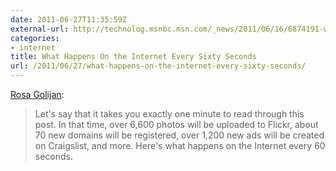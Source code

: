 ```yaml
---
date: 2011-06-27T11:35:59Z
external-url: http://technolog.msnbc.msn.com/_news/2011/06/16/6874191-what-happens-on-the-internet-every-60-seconds
categories:
- internet
title: What Happens On the Internet Every Sixty Seconds
url: /2011/06/27/what-happens-on-the-internet-every-sixty-seconds/
---
```


[Rosa Golijan](http://technolog.msnbc.msn.com/_news/2011/06/16/6874191-what-happens-on-the-internet-every-60-seconds):

> Let's say that it takes you exactly one minute to read through this post. In that time, over 6,600 photos will be uploaded to Flickr, about 70 new domains will be registered, over 1,200 new ads will be created on Craigslist, and more. Here's what happens on the Internet every 60 seconds.
